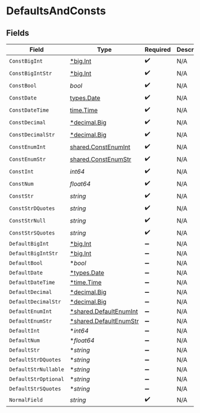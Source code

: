 # DefaultsAndConsts


## Fields

| Field                                                                   | Type                                                                    | Required                                                                | Description                                                             | Example                                                                 |
| ----------------------------------------------------------------------- | ----------------------------------------------------------------------- | ----------------------------------------------------------------------- | ----------------------------------------------------------------------- | ----------------------------------------------------------------------- |
| `ConstBigInt`                                                           | [*big.Int](https://pkg.go.dev/math/big#Int)                             | :heavy_check_mark:                                                      | N/A                                                                     |                                                                         |
| `ConstBigIntStr`                                                        | [*big.Int](https://pkg.go.dev/math/big#Int)                             | :heavy_check_mark:                                                      | N/A                                                                     |                                                                         |
| `ConstBool`                                                             | *bool*                                                                  | :heavy_check_mark:                                                      | N/A                                                                     |                                                                         |
| `ConstDate`                                                             | [types.Date](../../../types/date.md)                                    | :heavy_check_mark:                                                      | N/A                                                                     |                                                                         |
| `ConstDateTime`                                                         | [time.Time](https://pkg.go.dev/time#Time)                               | :heavy_check_mark:                                                      | N/A                                                                     |                                                                         |
| `ConstDecimal`                                                          | [*decimal.Big](https://pkg.go.dev/github.com/ericlagergren/decimal#Big) | :heavy_check_mark:                                                      | N/A                                                                     |                                                                         |
| `ConstDecimalStr`                                                       | [*decimal.Big](https://pkg.go.dev/github.com/ericlagergren/decimal#Big) | :heavy_check_mark:                                                      | N/A                                                                     |                                                                         |
| `ConstEnumInt`                                                          | [shared.ConstEnumInt](../../../pkg/models/shared/constenumint.md)       | :heavy_check_mark:                                                      | N/A                                                                     |                                                                         |
| `ConstEnumStr`                                                          | [shared.ConstEnumStr](../../../pkg/models/shared/constenumstr.md)       | :heavy_check_mark:                                                      | N/A                                                                     |                                                                         |
| `ConstInt`                                                              | *int64*                                                                 | :heavy_check_mark:                                                      | N/A                                                                     |                                                                         |
| `ConstNum`                                                              | *float64*                                                               | :heavy_check_mark:                                                      | N/A                                                                     |                                                                         |
| `ConstStr`                                                              | *string*                                                                | :heavy_check_mark:                                                      | N/A                                                                     |                                                                         |
| `ConstStrDQuotes`                                                       | *string*                                                                | :heavy_check_mark:                                                      | N/A                                                                     |                                                                         |
| `ConstStrNull`                                                          | *string*                                                                | :heavy_check_mark:                                                      | N/A                                                                     |                                                                         |
| `ConstStrSQuotes`                                                       | *string*                                                                | :heavy_check_mark:                                                      | N/A                                                                     |                                                                         |
| `DefaultBigInt`                                                         | [*big.Int](https://pkg.go.dev/math/big#Int)                             | :heavy_minus_sign:                                                      | N/A                                                                     |                                                                         |
| `DefaultBigIntStr`                                                      | [*big.Int](https://pkg.go.dev/math/big#Int)                             | :heavy_minus_sign:                                                      | N/A                                                                     |                                                                         |
| `DefaultBool`                                                           | **bool*                                                                 | :heavy_minus_sign:                                                      | N/A                                                                     |                                                                         |
| `DefaultDate`                                                           | [*types.Date](../../../types/date.md)                                   | :heavy_minus_sign:                                                      | N/A                                                                     |                                                                         |
| `DefaultDateTime`                                                       | [*time.Time](https://pkg.go.dev/time#Time)                              | :heavy_minus_sign:                                                      | N/A                                                                     |                                                                         |
| `DefaultDecimal`                                                        | [*decimal.Big](https://pkg.go.dev/github.com/ericlagergren/decimal#Big) | :heavy_minus_sign:                                                      | N/A                                                                     |                                                                         |
| `DefaultDecimalStr`                                                     | [*decimal.Big](https://pkg.go.dev/github.com/ericlagergren/decimal#Big) | :heavy_minus_sign:                                                      | N/A                                                                     |                                                                         |
| `DefaultEnumInt`                                                        | [*shared.DefaultEnumInt](../../../pkg/models/shared/defaultenumint.md)  | :heavy_minus_sign:                                                      | N/A                                                                     |                                                                         |
| `DefaultEnumStr`                                                        | [*shared.DefaultEnumStr](../../../pkg/models/shared/defaultenumstr.md)  | :heavy_minus_sign:                                                      | N/A                                                                     |                                                                         |
| `DefaultInt`                                                            | **int64*                                                                | :heavy_minus_sign:                                                      | N/A                                                                     |                                                                         |
| `DefaultNum`                                                            | **float64*                                                              | :heavy_minus_sign:                                                      | N/A                                                                     |                                                                         |
| `DefaultStr`                                                            | **string*                                                               | :heavy_minus_sign:                                                      | N/A                                                                     |                                                                         |
| `DefaultStrDQuotes`                                                     | **string*                                                               | :heavy_minus_sign:                                                      | N/A                                                                     |                                                                         |
| `DefaultStrNullable`                                                    | **string*                                                               | :heavy_minus_sign:                                                      | N/A                                                                     |                                                                         |
| `DefaultStrOptional`                                                    | **string*                                                               | :heavy_minus_sign:                                                      | N/A                                                                     |                                                                         |
| `DefaultStrSQuotes`                                                     | **string*                                                               | :heavy_minus_sign:                                                      | N/A                                                                     |                                                                         |
| `NormalField`                                                           | *string*                                                                | :heavy_check_mark:                                                      | N/A                                                                     | test                                                                    |